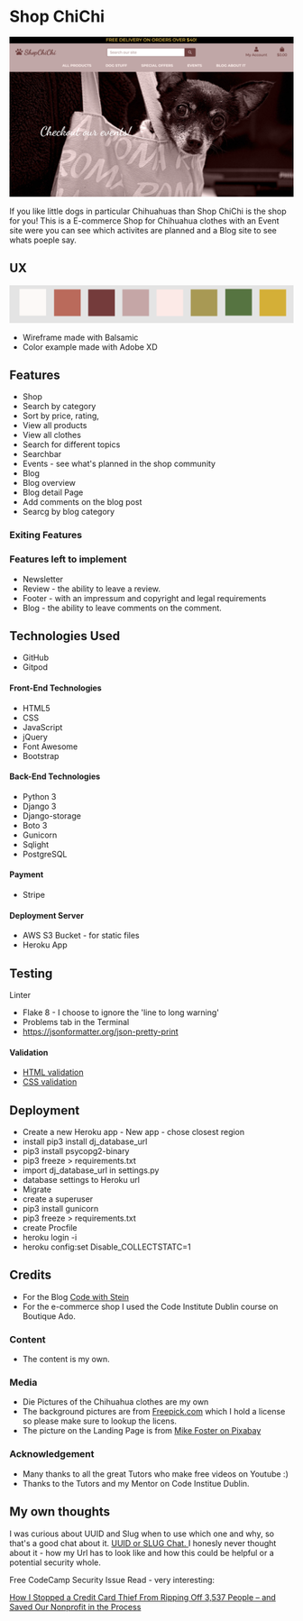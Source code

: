 # Shop ChiChi
![Frontpage](https://github.com/2tracks/shop-chichi-ms-4/blob/master/misc/landingpage.png?raw=true)

If you like little dogs in particular Chihuahuas than Shop ChiChi is the shop for you!
This is a E-commerce Shop for Chihuahua clothes with an Event site  were you can see which activites are planned
and a Blog site to see whats poeple say.

## UX
![Colors-used](https://github.com/2tracks/shop-chichi-ms-4/blob/master/misc/colors.png?raw=true)


- Wireframe made with Balsamic
- Color example made with Adobe XD
## Features

- Shop
- Search by category
- Sort by price, rating, 
- View all products
- View all clothes
- Search for different topics
- Searchbar
- Events - see what's planned in the shop community
- Blog
- Blog overview
- Blog detail Page
- Add comments on the blog post 
- Searcg by blog category

### Exiting Features

### Features left to implement
- Newsletter
- Review - the ability to leave a review.
- Footer - with an impressum and copyright and legal requirements
- Blog - the ability to leave comments on the comment.

## Technologies Used
- GitHub
- Gitpod

#### Front-End Technologies
- HTML5
- CSS
- JavaScript
- jQuery
- Font Awesome
- Bootstrap

#### Back-End Technologies
- Python 3
- Django 3
- Django-storage
- Boto 3
- Gunicorn
- Sqlight
- PostgreSQL

#### Payment
- Stripe

#### Deployment Server
- AWS S3 Bucket - for static files
- Heroku App

## Testing
Linter
- Flake 8 - I choose to ignore the 'line to long warning'
- Problems tab in the Terminal
- https://jsonformatter.org/json-pretty-print

#### Validation
- [HTML validation](https://validator.w3.org/)
- [CSS validation](https://jigsaw.w3.org/css-validator/)

## Deployment
- Create a new Heroku app - New app - chose closest region
- install pip3 install dj_database_url
- pip3 install psycopg2-binary
- pip3 freeze > requirements.txt
- import dj_database_url in settings.py
- database settings to Heroku url
- Migrate
- create a superuser
- pip3 install gunicorn
- pip3 freeze > requirements.txt
- create Procfile
- heroku login -i
- heroku config:set Disable_COLLECTSTATC=1
## Credits
- For the Blog [Code with Stein](https://www.youtube.com/channel/UCfVoYvY8BfTDeF63JQmQJvg)
- For the e-commerce shop I used the Code Institute Dublin course on Boutique Ado.
### Content
- The content is my own.
### Media
- Die Pictures of the Chihuahua clothes are my own
- The background pictures are from [Freepick.com](https://de.freepik.com) which I hold a license so please make sure to lookup the licens.
- The picture on the Landing Page is from [Mike Foster on Pixabay](www.Pixabay.com)
### Acknowledgement
- Many thanks to all the great Tutors who make free videos on Youtube :)
- Thanks to the Tutors and my Mentor on Code Institue Dublin.
## My own thoughts

I was curious about UUID and Slug when to use which one and why, so that's a good chat about it. [UUID or SLUG Chat. ](https://djangochat.com/episodes/urls-slugs-uuids-P9CPo6pA)
I honesly never thought about it - how my Url has to look like and how this could be helpful or a potential security whole.


Free CodeCamp Security Issue Read - very interesting:

[How I Stopped a Credit Card Thief From Ripping Off 3,537 People – and Saved Our Nonprofit in the Process](https://www.freecodecamp.org/news/stopping-credit-card-fraud-and-saving-our-nonprofit/)

